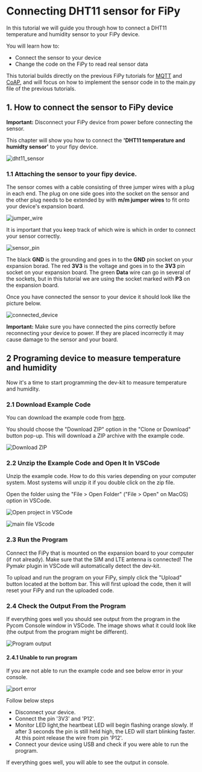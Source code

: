# Connecting DHT11 sensor for FiPy

In this tutorial we will guide you through how to connect a DHT11 temperature and humidity sensor to your FiPy device. 

You will learn how to:

   * Connect the sensor to your device
   * Change the code on the FiPy to read real sensor data
   
This tutorial builds directly on the previous FiPy tutorials for [MQTT](https://github.com/TelenorStartIoT/tutorials/tree/master/02-fipy-mqtt) and [CoAP](https://github.com/TelenorStartIoT/tutorials/tree/master/01-fipy-coap), and will focus on how to implement the sensor code in to the main.py file of the previous tutorials. 


## 1. How to connect the sensor to FiPy device

**Important:** Disconnect your FiPy device from power before connecting the sensor.

This chapter will show you how to connect the **'DHT11 temperature and humidty sensor'** to your fipy device.

 ![dht11_sensor](https://github.com/TelenorStartIoT/fipy-dev-kit-dht11/blob/master/assets/00-DHT11_FipySensor.jpg)

### 1.1 Attaching the sensor to your fipy device.

The sensor comes with a cable consisting of three jumper wires with a plug in each end. The plug on one side goes into the socket on the sensor and the other plug needs to be extended by with **m/m jumper wires** to fit onto your device's expansion board. 

![jumper_wire](https://github.com/TelenorStartIoT/fipy-dev-kit-dht11/blob/master/assets/01-MTM-Jumperwire.jpg)

It is important that you keep track of which wire is which in order to connect your sensor correctly.

![sensor_pin](https://github.com/TelenorStartIoT/fipy-dev-kit-dht11/blob/master/assets/02-Sensor_pin.jpg)

The black **GND** is the grounding and goes in to the **GND** pin socket on your expansion borad. 
The red **3V3** is the voltage and goes in to the **3V3** pin socket on your expansion board.
The green **Data** wire can go in several of the sockets, but in this tutorial we are using the socket marked with **P3** on the expansion board.

Once you have connected the sensor to your device it should look like the picture below.

![connected_device](https://github.com/TelenorStartIoT/fipy-dev-kit-dht11/blob/master/assets/03-Sensor-connected-device.jpg)


**Important:**
Make sure you have connected the pins correctly before reconnecting your device to power. If they are placed incorrectly it may cause damage to the sensor and your board. 


## 2 Programing device to measure temperature and humidity

Now it's a time to start programming the dev-kit to measure temperature and humidity.

### 2.1 Download Example Code

You can download the example code from [here](https://github.com/TelenorStartIoT/fipy-dev-kit-dht11).

You should choose the "Download ZIP" option in the "Clone or Download" button pop-up. This will download a ZIP archive with the example code.

![Download ZIP](https://github.com/TelenorStartIoT/tutorials/blob/master/01-fipy-udp/assets/14-download-zip.png)

### 2.2 Unzip the Example Code and Open It In VSCode

Unzip the example code. How to do this varies depending on your computer system. Most systems will unzip it if you double click on the zip file.

Open the folder using the "File > Open Folder" ("File > Open" on MacOS) option in VSCode.

![Open project in VSCode](https://github.com/TelenorStartIoT/tutorials/blob/master/01-fipy-udp/assets/15-open-project.png)

![main file VScode](https://github.com/TelenorStartIoT/fipy-dev-kit-dht11/blob/master/assets/04-mainfile_vscode.jpg)

### 2.3 Run the Program

Connect the FiPy that is mounted on the expansion board to your computer (if not already). Make sure that the SIM and LTE antenna is connected! The Pymakr plugin in VSCode will automatically detect the dev-kit.

To upload and run the program on your FiPy, simply click the "Upload" button located at the bottom bar. This will first upload the code, then it will reset your FiPy and run the uploaded code.

### 2.4 Check the Output From the Program

If everything goes well you should see output from the program in the Pycom Console window in VSCode. The image shows what it could look like (the output from the program might be different).

![Program output](addlink)

#### 2.4.1 Unable to run program

If you are not able to run the example code and see below error in your console. 

![port error](https://github.com/TelenorStartIoT/tutorials/blob/master/01-fipy-udp/assets/17-fipy-error.jpg)

Follow below steps
- Disconnect your device.
- Connect the pin '3V3' and 'P12'. 
- Monitor LED light,the heartbeat LED will begin flashing orange slowly. If after 3 seconds the pin is still held high, the LED will start blinking faster. At this point release the wire from pin 'P12'.
- Connect your device using USB and check if you were able to run the program.

If everything goes well, you will able to see the output in console.

